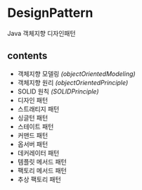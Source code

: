 # DesignPattern #

Java 객체지향 디자인패턴

contents
-
- 객체지향 모델링 *(objectOrientedModeling)*
- 객체지향 원리 *(objectOrientedPrinciple)*
- SOLID 원칙 *(SOLIDPrinciple)*
- 디자인 패턴
- 스트래티지 패턴
- 싱글턴 패턴
- 스테이트 패턴
- 커맨드 패턴
- 옵서버 패턴
- 데커레이터 패턴
- 템플릿 메서드 패턴
- 팩토리 메서드 패턴
- 추상 팩토리 패턴

